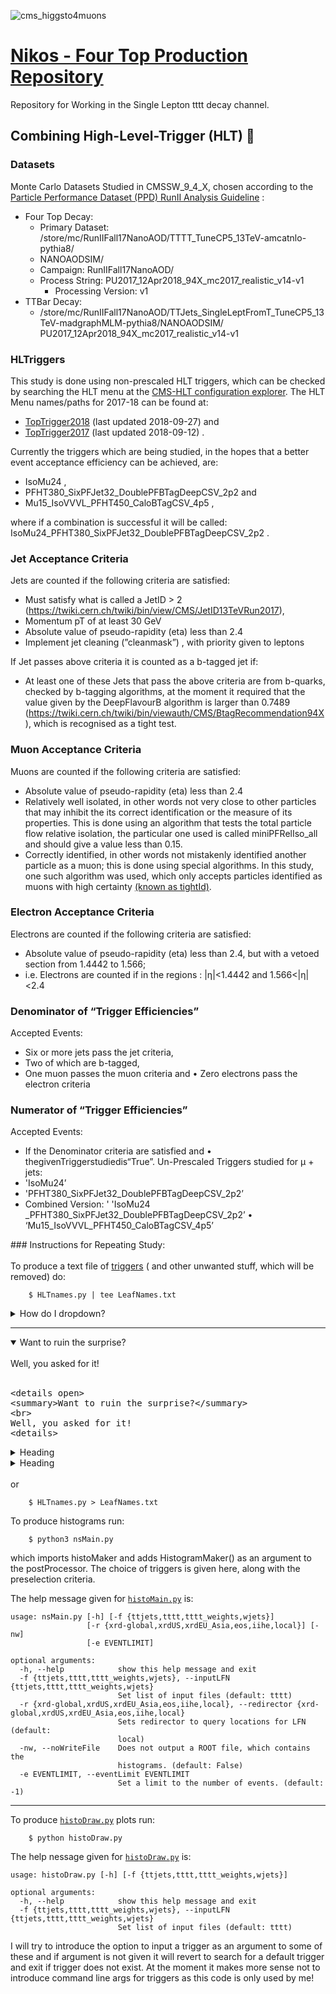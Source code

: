 
![cms_higgsto4muons](https://user-images.githubusercontent.com/32751356/51404641-f1847e00-1b4b-11e9-88d4-eb94f7c02036.png)
# [Nikos - Four Top Production Repository](https://github.com/NikHoffStyl/RemoteWork)
Repository for Working in the Single Lepton tttt decay channel. 

## Combining High-Level-Trigger (HLT) :high_brightness:
### Datasets
Monte Carlo Datasets Studied in CMSSW_9_4_X, chosen according to the  [Particle Performance Dataset (PPD) RunII Analysis
Guideline](https://twiki.cern.ch/twiki/bin/viewauth/CMS/PdmVAnalysisSummaryTable) :
* Four Top Decay: 
    * Primary Dataset: /store/mc/RunIIFall17NanoAOD/TTTT_TuneCP5_13TeV-amcatnlo-pythia8/
    * NANOAODSIM/
    * Campaign: RunIIFall17NanoAOD/
    * Process String: PU2017_12Apr2018_94X_mc2017_realistic_v14-v1
        * Processing Version: v1
* TTBar Decay: 
    * /store/mc/RunIIFall17NanoAOD/TTJets_SingleLeptFromT_TuneCP5_13TeV-madgraphMLM-pythia8/NANOAODSIM/
    PU2017_12Apr2018_94X_mc2017_realistic_v14-v1
    
### HLTriggers
This study is done using non-prescaled HLT triggers, which can be checked by searching the HLT menu at the [CMS-HLT 
configuration explorer](https://cmsweb.cern.ch/confdb/). The HLT Menu names/paths for 2017-18 can be found at:
* [TopTrigger2018](https://twiki.cern.ch/twiki/bin/view/CMS/TopTriggerYear2017) (last updated 2018-09-27) and
* [TopTrigger2017](https://twiki.cern.ch/twiki/bin/view/CMS/TopTriggerYear2018) (last updated 2018-09-12) .

Currently the triggers which are being studied, in the hopes that a better event acceptance efficiency can be achieved, 
are:
* IsoMu24  ,
* PFHT380_SixPFJet32_DoublePFBTagDeepCSV_2p2  and
* Mu15_IsoVVVL_PFHT450_CaloBTagCSV_4p5  ,

where if a combination is successful it will be called: IsoMu24_PFHT380_SixPFJet32_DoublePFBTagDeepCSV_2p2 .

### Jet Acceptance Criteria
Jets are counted if the following criteria are satisfied:
* Must satisfy what is called a JetID > 2 (https://twiki.cern.ch/twiki/bin/view/CMS/JetID13TeVRun2017),
* Momentum pT of at least 30 GeV
* Absolute value of pseudo-rapidity (eta) less than 2.4  
* Implement jet cleaning (”cleanmask”) , with priority given to leptons

If Jet passes above criteria it is counted as a b-tagged jet if:
* At least one of these Jets that pass the above criteria are from b-quarks, checked by b-tagging algorithms, at the
moment it required that the value given by the DeepFlavourB algorithm is larger than 0.7489 
(https://twiki.cern.ch/twiki/bin/viewauth/CMS/BtagRecommendation94X), which is recognised as a tight test.


### Muon Acceptance Criteria
Muons are counted if the following criteria are satisfied:
* Absolute value of pseudo-rapidity (eta) less than 2.4 
* Relatively well isolated, in other words not very close to other particles that may inhibit the its 
correct identification or the measure of its properties. This is done using an algorithm that tests the total particle 
flow relative isolation, the particular one used is called miniPFRelIso_all and should give a value less than 0.15.
* Correctly identified, in other words not mistakenly identified another particle as a muon; this is done using special
algorithms. In this study, one such algorithm was used, which only accepts particles identified as muons with high
certainty [(known as tightId)](https://twiki.cern.ch/twiki/bin/view/CMS/SWGuideMuonIdRun2).

### Electron Acceptance Criteria
Electrons are counted if the following criteria are satisfied:
* Absolute value of pseudo-rapidity (eta) less than 2.4, but with a vetoed section from 1.4442 to 1.566;
* i.e. Electrons are counted if in the regions : |η|<1.4442 and 1.566<|η|<2.4

### Denominator of “Trigger Efficiencies”
Accepted Events:
* Six or more jets pass the jet criteria,
* Two of which are b-tagged,
* One muon passes the muon criteria and • Zero electrons pass the electron criteria

### Numerator of “Trigger Efficiencies”
Accepted Events:
* If the Denominator criteria are satisfied and • thegivenTriggerstudiedis“True”.
Un-Prescaled Triggers studied for μ + jets:
* 'IsoMu24’
* 'PFHT380_SixPFJet32_DoublePFBTagDeepCSV_2p2’
* Combined Version: ' 'IsoMu24 _PFHT380_SixPFJet32_DoublePFBTagDeepCSV_2p2’ • ‘Mu15_IsoVVVL_PFHT450_CaloBTagCSV_4p5’

<detail><summary> ### Instructions for Repeating Study:</summary>
 <br> To produce a text file of [triggers](https://twiki.cern.ch/twiki/bin/view/CMS/TriggerStudies)
( and other unwanted stuff, which will be removed) do:

```
    $ HLTnames.py | tee LeafNames.txt
```

<details>
<summary>How do I dropdown?</summary>
<br>
This is how you dropdown.
<br><br>
<pre>
&lt;details&gt;
&lt;summary&gt;How do I dropdown?&lt;/summary&gt;
&lt;br&gt;
This is how you dropdown.
&lt;details&gt;
</pre>
</details>

---

<details open>
<summary>Want to ruin the surprise?</summary>
<br>
Well, you asked for it!
<br><br>
<pre>
&lt;details open&gt;
&lt;summary&gt;Want to ruin the surprise?&lt;/summary&gt;
&lt;br&gt;
Well, you asked for it!
&lt;details&gt;
</pre>
</details>

<details>
<summary>Heading</summary>
<ul>
<li> markdown list 1</li>
<ul>
<li> nested list 1</li>
<li> nested list 2</li>
</ul>
<li> markdown list 2</li>
</ul>
</details>

<details>
<summary>Heading</summary>

+ markdown list 1
    + nested list 1
    + nested list 2
+ markdown list 2

</details>

 </br>
</details> 
or 

```
    $ HLTnames.py > LeafNames.txt
```

To produce histograms run:
```
    $ python3 nsMain.py
```
which imports histoMaker and adds HistogramMaker() as an argument to the postProcessor. 
The choice of triggers is given here, along with the preselection criteria.

The help message given for [`histoMain.py`](histoMain.py) is:
```
usage: nsMain.py [-h] [-f {ttjets,tttt,tttt_weights,wjets}]
                 [-r {xrd-global,xrdUS,xrdEU_Asia,eos,iihe,local}] [-nw]
                 [-e EVENTLIMIT]

optional arguments:
  -h, --help            show this help message and exit
  -f {ttjets,tttt,tttt_weights,wjets}, --inputLFN {ttjets,tttt,tttt_weights,wjets}
                        Set list of input files (default: tttt)
  -r {xrd-global,xrdUS,xrdEU_Asia,eos,iihe,local}, --redirector {xrd-global,xrdUS,xrdEU_Asia,eos,iihe,local}
                        Sets redirector to query locations for LFN (default:
                        local)
  -nw, --noWriteFile    Does not output a ROOT file, which contains the
                        histograms. (default: False)
  -e EVENTLIMIT, --eventLimit EVENTLIMIT
                        Set a limit to the number of events. (default: -1)
```
___

To produce [`histoDraw.py`](histoDraw.py) plots run:
```
    $ python histoDraw.py
```

The help nessage given for [`histoDraw.py`](histoDraw.py) is:
```
usage: histoDraw.py [-h] [-f {ttjets,tttt,tttt_weights,wjets}]

optional arguments:
  -h, --help            show this help message and exit
  -f {ttjets,tttt,tttt_weights,wjets}, --inputLFN {ttjets,tttt,tttt_weights,wjets}
                        Set list of input files (default: tttt)
```

I will try to introduce the option to input a trigger as an argument to some of these 
and if argument is not given it will revert to search for a default trigger 
and exit if trigger does not exist.
At the moment it makes more sense not to introduce command line args for triggers as 
this code is only used by me!

